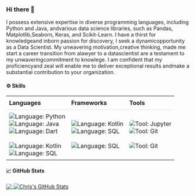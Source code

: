 ### Hi there 👋
I possess extensive expertise in diverse programming languages, including Python and Java, andvarious data science libraries, such as Pandas, Matplotlib,Seaborn, Keras, and Scikit-Learn. I have a thirst for knowledgeand inborn passion for discovery, I seek a dynamicopportunity as a Data Scientist. My unwavering motivation,creative thinking, made me start a career transition from alawyer to a datascientist are a testament to my unwaveringcommitment to knowlege. I am confident that my proficiencyand zeal will enable me to deliver exceptional results andmake a substantial contribution to your organization.
<!--
**Joaron4/Joaron4** is a ✨ _special_ ✨ repository because its `README.md` (this file) appears on your GitHub profile.

Here are some ideas to get you started:

- 🔭 I’m currently working on ...
- 🌱 I’m currently learning ...
- 👯 I’m looking to collaborate on ...
- 🤔 I’m looking for help with ...
- 💬 Ask me about ...
- 📫 How to reach me: ...
- 😄 Pronouns: ...
- ⚡ Fun fact: ...
-->
#### ⚙️ Skills


  <table style="border-collapse: collapse; width: 100%; margin: 0;">
    <tr>
      <th style="padding: 8px; text-align: left; border-bottom: 1px solid #ddd; font-weight: bold;">Languages</th>
      <th style="padding: 8px; text-align: left; border-bottom: 1px solid #ddd; font-weight: bold;">Frameworks</th>
      <th style="padding: 8px; text-align: left; border-bottom: 1px solid #ddd; font-weight: bold;">Tools</th>
    </tr>
    <tr>
      <td style="padding: 8px;">
        <img src="https://img.shields.io/badge/Python-3776AB?style=for-the-badge&logo=python&logoColor=white" alt="Language: Python" style="display: block; margin: 0 auto;">
        <img src="https://img.shields.io/badge/Java-ED8B00?style=for-the-badge&logo=openjdk&logoColor=white" alt="Language: Java" style="display: block; margin: 0 auto;">
        <img src="https://img.shields.io/badge/Dart-0175C2?style=for-the-badge&logo=dart&logoColor=white&color=45B1E8" alt="Language: Dart" style="display: block; margin: 0 auto;">
        <br>
       <img src="https://img.shields.io/badge/Kotlin-0095D5?&style=for-the-badge&logo=kotlin&logoColor=white" alt="Language: Kotlin" style="display: block; margin: 0 auto;">
        <img src="https://img.shields.io/badge/SQL-005C84?style=for-the-badge&logo=mysql&logoColor=white" alt="Language: SQL" style="display: block; margin: 0 auto;">
      </td>
      <td style="padding: 8px;">
        <img src="https://img.shields.io/badge/Flutter-02569B?style=for-the-badge&logo=flutter&logoColor=white" alt="Language: Kotlin" style="display: block; margin: 0 auto;">
        <img src="https://img.shields.io/badge/Flask-000000?style=for-the-badge&logo=flask&logoColor=white" alt="Language: SQL" style="display: block; margin: 0 auto;">
        <br>
        <img align="center" src="https://img.shields.io/badge/Django-57F287?style=for-the-badge&logo=django&logoColor=white" alt="Language: SQL" style="display: block; margin: 0 auto;">
      </td>
      <td style="padding: 8px;">
        <img src="https://img.shields.io/badge/Jupyter-orange?style=for-the-badge&logo=Jupyter&color=FF924E" alt="Tool: Jupyter" style="display: block; margin: 0 auto; border-radius: 8px;">
        <img src="https://img.shields.io/badge/GIT-E44C30?style=for-the-badge&logo=git&logoColor=white" alt="Tool: Git" style="display: block; margin: 0 auto; border-radius: 8px;">
        <br>
        <img src="https://img.shields.io/badge/Vs_Code-0078D4?style=for-the-badge&logo=visual%20studio%20code&logoColor=white" alt="Tool: Git" style="display: block; margin: 0 auto; border-radius: 8px;">
      </td>
    </tr>
  </table>



#### 📈 GitHub Stats
<a href="https://github.com/Joaron4">
  <img align="center" src="https://github-readme-stats.vercel.app/api/top-langs/?username=Joaron4&hide=java,html,tex,jupyter%20notebook,css&title_color=ffffff&text_color=c9cacc&icon_color=2e7494&bg_color=1d1f21&langs_count=3" />
</a>

<a href="https://github.com/Joaron4">
  <img align="center" src="https://github-readme-stats.vercel.app/api?username=Joaron4&show_icons=true&line_height=27&count_private=true&title_color=ffffff&text_color=c9cacc&icon_color=2e7494&bg_color=1d1f21" alt="Chris's GitHub Stats" />
</a>
